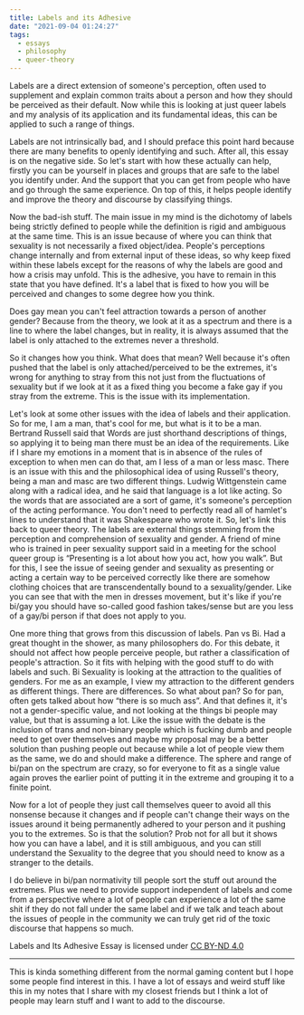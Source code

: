 ```yaml
---
title: Labels and its Adhesive
date: "2021-09-04 01:24:27"
tags:
  - essays
  - philosophy
  - queer-theory
---
```


Labels are a direct extension of someone's perception, often used to supplement
and explain common traits about a person and how they should be perceived as
their default. Now while this is looking at just queer labels and my analysis
of its application and its fundamental ideas, this can be applied to such a
range of things.

Labels are not intrinsically bad, and I should preface this point hard because
there are many benefits to openly identifying and such. After all, this essay
is on the negative side. So let's start with how these actually can help,
firstly you can be yourself in places and groups that are safe to the label
you identify under. And the support that you can get from people who have and
go through the same experience.
On top of this, it helps people identify and improve the theory and discourse
by classifying things.

Now the bad-ish stuff. The main issue in my mind is the dichotomy of labels
being strictly defined to people while the definition is rigid and ambiguous
at the same time. This is an issue because of where you can think that
sexuality is not necessarily a fixed object/idea. People's perceptions change
internally and from external input of these ideas, so why keep fixed within
these labels except for the reasons of why the labels are good and how a crisis
may unfold. This is the adhesive, you have to remain in this state that you
have defined. It's a label that is fixed to how you will be perceived and
changes to some degree how you think.

Does gay mean you can't feel attraction towards a person of another gender?
Because from the theory, we look at it as a spectrum and there is a line to
where the label changes, but in reality, it is always assumed that the label is
only attached to the extremes never a threshold.

So it changes how you think. What does that mean? Well because it's often
pushed that the label is only attached/perceived to be the extremes, it's
wrong for anything to stray from this not just from the fluctuations of
sexuality but if we look at it as a fixed thing you become a fake gay if you
stray from the extreme. This is the issue with its implementation.

Let's look at some other issues with the idea of labels and their application.
So for me, I am a man, that's cool for me, but what is it to be a man.
Bertrand Russell said that Words are just shorthand descriptions of things,
so applying it to being man there must be an idea of the requirements.
Like if I share my emotions in a moment that is in absence of the rules of
exception to when men can do that, am I less of a man or less masc.
There is an issue with this and the philosophical idea of using
Russell's theory, being a man and masc are two different things.
Ludwig Wittgenstein came along with a radical idea, and he said that language
is a lot like acting. So the words that are associated are a sort of game,
it's someone's perception of the acting performance.
You don't need to perfectly read all of hamlet's lines to understand that it
was Shakespeare who wrote it. So, let's link this back to queer theory.
The labels are external things stemming from the perception and comprehension
of sexuality and gender. A friend of mine who is trained in peer sexuality
support said in a meeting for the school queer group is
“Presenting is a lot about how you act, how you walk”.
But for this, I see the issue of seeing gender and sexuality as presenting or
acting a certain way to be perceived correctly like there are somehow clothing
choices that are transcendentally bound to a sexuality/gender. Like you can see
that with the men in dresses movement, but it's like if you're bi/gay you should
have so-called good fashion takes/sense but are you less of a gay/bi person if
that does not apply to you.

One more thing that grows from this discussion of labels. Pan vs Bi.
Had a great thought in the shower, as many philosophers do. For this debate,
it should not affect how people perceive people, but rather a classification of
people's attraction. So it fits with helping with the good stuff to do with
labels and such. Bi Sexuality is looking at the attraction to the qualities of
genders. For me as an example, I view my attraction to the different genders as
different things. There are differences. So what about pan? So for pan, often
gets talked about how “there is so much ass”. And that defines it, it's not a
gender-specific value, and not looking at the things bi people may value,
but that is assuming a lot. Like the issue with the debate is the inclusion of
trans and non-binary people which is fucking dumb and people need to get over
themselves and maybe my proposal may be a better solution than pushing people
out because while a lot of people view them as the same, we do and should make
a difference. The sphere and range of bi/pan on the spectrum are crazy, so for
everyone to fit as a single value again proves the earlier point of putting it
in the extreme and grouping it to a finite point.

Now for a lot of people they just call themselves queer to avoid all this
nonsense because it changes and if people can't change their ways on the issues
around it being permanently adhered to your person and it pushing you to the
extremes. So is that the solution?
Prob not for all but it shows how you can have a label,
and it is still ambiguous, and you can still understand the Sexuality to the
degree that you should need to know as a stranger to the details.

I do believe in bi/pan normativity till people sort the stuff out around the
extremes. Plus we need to provide support independent of labels and come from a
perspective where a lot of people can experience a lot of the same shit if they
do not fall under the same label and if we talk and teach about the issues of
people in the community we can truly get rid of the toxic discourse that happens
so much.

Labels and Its Adhesive Essay is licensed under [CC BY-ND 4.0](http://creativecommons.org/licenses/by-nd/4.0/)

---

This is kinda something different from the normal gaming content but I hope some
people find interest in this. I have a lot of essays and weird stuff like this
in my notes that I share with my closest friends but I think a lot of people may
learn stuff and I want to add to the discourse.
